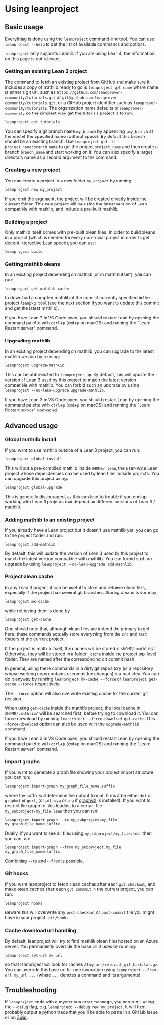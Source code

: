 # Using leanproject

## Basic usage

Everything is done using the `leanproject` command-line tool. You can
use `leanproject --help` to get the list of available commands and
options.

`leanproject` only supports Lean 3. If you are using Lean 4, the information 
on this page is not relevant.

### Getting an existing Lean 3 project

The command to fetch an existing project from GitHub and make sure it
includes a copy of mathlib ready to go is `leanproject get name` where
name is either a git url, such as `https://github.com/leanprover-community/tutorials.git`
or `git@github.com:leanprover-community/tutorials.git`, or a GitHub project
identifier such as `leanprover-community/tutorials`. The organization
name defaults to `leanprover-community` so the simplest way get the tutorials
project is to run:

```
leanproject get tutorials
```
You can specify a git branch name `my_branch` by appending 
`:my_branch` at the end of the specified name (without space).
By default this branch should be an existing branch.
Use `leanproject get -b project_name:branch_name` to get
the project `project_name` and then create a branch `branch_name`
and start working on it.
You can also specify a target directory name as a second argument to the
command.

### Creating a new project

You can create a project in a new folder `my_project` by running:
```
leanproject new my_project
```
If you omit the argument, the project will be created directly inside
the current folder. This new project will be using the latest version of
Lean compatible with mathlib, and include a pre-built mathlib.

### Building a project

Only mathlib itself comes with pre-built olean files. In order to build
oleans in a project (which is needed for every non-trivial project in
order to get decent interactive Lean speed), you can use:
```
leanproject build
```

### Getting mathlib oleans

In an existing project depending on mathlib (or in mathlib itself), you
can run:
```
leanproject get-mathlib-cache
```
to download a compiled mathlib at the commit currently specified in the
project `leanpkg.toml` (see the next section if you want to update this
commit and get the latest mathlib).

If you have Lean 3 in VS Code open, you should restart Lean by opening the
command palette with `ctrl`+`p` (`cmd`+`p` on macOS) and running the
"Lean: Restart server" command.

### Upgrading mathlib

In an existing project depending on mathlib, you can upgrade to the
latest mathlib version by running:
```
leanproject upgrade-mathlib
```
This can be abbreviated to `leanproject up`.
By default, this will update the version of Lean 3 used by this project to
match the latest version compatible with mathlib. You can forbid such an
upgrade by using `leanproject --no-lean-upgrade upgrade-mathlib`.

If you have Lean 3 in VS Code open, you should restart Lean by opening the
command palette with `ctrl`+`p` (`cmd`+`p` on macOS) and running the
"Lean: Restart server" command.

## Advanced usage

### Global mathlib install

If you want to use mathlib outside of a Lean 3 project, you can run:
```
leanproject global-install
```
This will put a pre-compiled mathlib inside `$HOME/.lean`, the user-wide
Lean project whose dependencies can be used by lean files outside
projects. You can upgrade this project using:
```
leanproject global-upgrade
```

This is generally discouraged, as this can lead to trouble if you end up
working with Lean 3 projects that depend on different versions of Lean 3 / 
mathlib.

### Adding mathlib to an existing project

If you already have a Lean project but it doesn't use mathlib yet, you
can go to the project folder and run:
```
leanproject add-mathlib
```
By default, this will update the version of Lean 3 used by this project to
match the latest version compatible with mathlib. You can forbid such an
upgrade by using `leanproject --no-lean-upgrade add-mathlib`.

### Project olean cache

In any Lean 3 project, it can be useful to store and retrieve olean files,
especially if the project has several git branches. Storing oleans is
done by:
```
leanproject mk-cache
```
while retrieving them is done by:
```
leanproject get-cache
```
One should note that, although olean files are indeed the primary target
here, these commands actually store everything from the
`src` and `test` folders of the current project.

If the project is mathlib itself, the caches will be stored in
`$HOME/.mathlib/`. Otherwise, they will be stored in a folder `_cache` inside
the project top-level folder. They are named after the corresponding git
commit hash.

In general, using these commands in a dirty git repository (*ie* a
repository whose working copy contains uncommitted changes) is a bad
idea. You can do it anyway by running `leanproject mk-cache --force` or
`leanproject get-cache --force` respectively.

The `--force` option will also overwrite existing cache for the current
git revision.

When using `get-cache` inside the mathlib project, the local cache in
`$HOME/.mathlib/` will be searched first, before trying to download it.
You can force download by running 
`leanproject --force-download get-cache`. This `--force-download` option
can also be used with the `upgrade-mathlib` command.

If you have Lean 3 in VS Code open, you should restart Lean by opening the
command palette with `ctrl`+`p` (`cmd`+`p` on macOS) and running the
"Lean: Restart server" command.

### Import graphs

If you want to generate a graph file showing your project import
structure, you can run:
```
leanproject import-graph my_graph_file_name.suffix
```
where the suffix will determine the output format. It must be either
`dot` or `graphml` or `gexf`, (or `pdf`, `svg` or `png` if
[graphviz](https://www.graphviz.org/) is installed).
If you want to restrict the graph to files leading to a certain file
`my_subproject/my_file.lean` then you can run:
```
leanproject import-graph --to my_subproject.my_file my_graph_file_name.suffix
```
Dually, if you want to see all files using `my_subproject/my_file.lean` 
then you can run:
```
leanproject import-graph --from my_subproject.my_file my_graph_file_name.suffix
```
Combining `--to` and `--from` is possible.

### Git hooks

If you want leanproject to fetch olean caches after each `git checkout`,
and make olean caches after each `git commmit` in the current project,
you can run:
```
leanproject hooks
```
Beware this will overwrite any `post-checkout` or `post-commit` file you
might have in your project `.git/hooks`.

### Cache download url handling

By default, leanproject will try to find mathlib olean files hosted on an
Azure server. You permanently override the base url it uses by running:
```
leanproject set-url my_url
```
so that leanproject will look for caches at
`my_url/relevant_git_hash.tar.gz`. You can override this base url
for one invocation using `leanproject --from-url my_url ...`
(where `...` denotes a command and its arguments).

## Troubleshooting

If `leanproject` ends with a mysterious error message, you can run it 
using the `--debug` flag, e.g. `leanproject --debug new my_project`. 
It will then probably output a python trace that you'll be able to paste
in a GitHub issue or on [Zulip](https://leanprover.zulipchat.com/).

